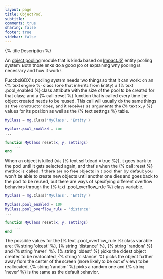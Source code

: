```yaml
---
layout: page
title: ObjectPool 
subtitle:
comments: true
sharing: false
footer: true
sidebar: false 
---
```


{% title Description %}

An [object pooling](http://gameprogrammingpatterns.com/object-pool.html) module that is kinda based on 
[ImpactJS'](http://impactjs.com/documentation/entity-pooling) entity pooling system. Both those links
do a good job of explaining why pooling is necessary and how it works.

FuccboiGDX's pooling system needs two things so that it can work: on an {% text engine %} class (one
that inherits from Entity) a {% text .pool_enabled %} class attribute with the size of the pool to be
created for that class; and a {% call :reset %} function that is called every time the object created 
needs to be reused. This call will usually do the same things as the constructor does, and it receives
as arguments the {% text x, y %} values for its position as well as the {% text settings %} table.

~~~ lua
MyClass = mg.Class('MyClass', 'Entity')

MyClass.pool_enabled = 100
...

function MyClass:reset(x, y, settings)
    ...
end
~~~ 

When an object is killed (via {% text self.dead = true %}), it goes back to the pool until it gets
selected again, and that's when the {% call :reset %} method is called. If there are no free objects
in a pool then by default you won't be able to create new objects until another one dies and goes back to the
pool to be reused, but there are ways of specifying different overflow behaviors through the {% text .pool_overflow_rule %} 
class variable.

~~~ lua
MyClass = mg.Class('MyClass', 'Entity')

MyClass.pool_enabled = 100
MyClass.pool_overflow_rule = 'distance'
...

function MyClass:reset(x, y, settings)
    ...
end
~~~ 

The possible values for the {% text .pool_overflow_rule %} class variable are: {% string 'oldest' %}, {% string 'distance' %},
{% string 'random' %} and {% string 'never' %}. {% string 'oldest' %} picks the oldest object created to be reallocated, {% string 'distance' %}
picks the object further away from the center of the screen (more likely to be out of view) to be reallocated, {% string 'random' %} picks a random one 
and {% string 'never' %} is the same as the default behavior.

